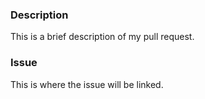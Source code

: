  ### Description

 This is a brief description of my pull request.

 ### Issue

 This is where the issue will be linked.